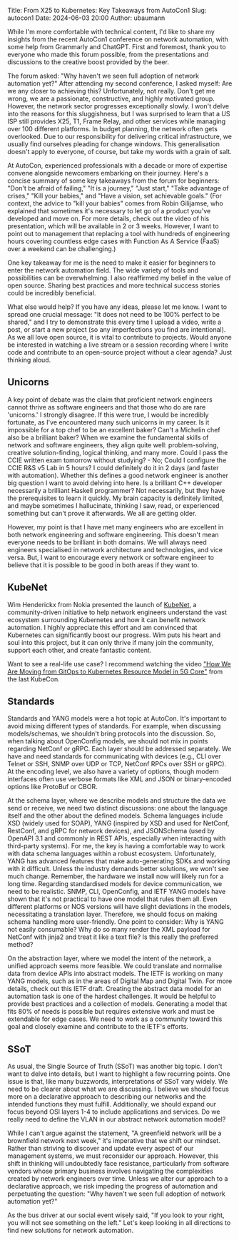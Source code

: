 Title: From X25 to Kubernetes: Key Takeaways from AutoCon1
Slug: autocon1
Date: 2024-06-03 20:00
Author: ubaumann


While I'm more comfortable with technical content, I'd like to share my insights from the recent AutoCon1 conference on network automation, with some help from Grammarly and ChatGPT. First and foremost, thank you to everyone who made this forum possible, from the presentations and discussions to the creative boost provided by the beer.

The forum asked: "Why haven't we seen full adoption of network automation yet?" After attending my second conference, I asked myself: Are we any closer to achieving this? Unfortunately, not really. Don't get me wrong, we are a passionate, constructive, and highly motivated group. However, the network sector progresses exceptionally slowly.
I won't delve into the reasons for this sluggishness, but I was surprised to learn that a US ISP still provides X25, T1, Frame Relay, and other services while managing over 100 different platforms. In budget planning, the network often gets overlooked. Due to our responsibility for delivering critical infrastructure, we usually find ourselves pleading for change windows. This generalisation doesn't apply to everyone, of course, but take my words with a grain of salt.

At AutoCon, experienced professionals with a decade or more of expertise convene alongside newcomers embarking on their journey. Here's a concise summary of some key takeaways from the forum for beginners: "Don't be afraid of failing," "It is a journey," "Just start," "Take advantage of crises," "Kill your babies," and "Have a vision, set achievable goals."
(For context, the advice to "kill your babies" comes from Robin Gilijamse, who explained that sometimes it's necessary to let go of a product you've developed and move on. For more details, check out the video of his presentation, which will be available in 2 or 3 weeks. However, I want to point out to management that replacing a tool with hundreds of engineering hours covering countless edge cases with Function As A Service (FaaS) over a weekend can be challenging.)


One key takeaway for me is the need to make it easier for beginners to enter the network automation field. The wide variety of tools and possibilities can be overwhelming. I also reaffirmed my belief in the value of open source. Sharing best practices and more technical success stories could be incredibly beneficial.

What else would help? If you have any ideas, please let me know. I want to spread one crucial message: "It does not need to be 100% perfect to be shared," and I try to demonstrate this every time I upload a video, write a post, or start a new project (so any imperfections you find are intentional). As we all love open source, it is vital to contribute to projects. Would anyone be interested in watching a live stream or a session recording where I write code and contribute to an open-source project without a clear agenda? Just thinking aloud.


## Unicorns

A key point of debate was the claim that proficient network engineers cannot thrive as software engineers and that those who do are rare 'unicorns.' I strongly disagree. If this were true, I would be incredibly fortunate, as I've encountered many such unicorns in my career. 
Is it impossible for a top chef to be an excellent baker? Can't a Michelin chef also be a brilliant baker? When we examine the fundamental skills of network and software engineers, they align quite well: problem-solving, creative solution-finding, logical thinking, and many more.
Could I pass the CCIE written exam tomorrow without studying? - No; Could I configure the CCIE R&S v5 Lab in 5 hours? I could definitely do it in 2 days (and faster with automation). Whether this defines a good network engineer is another big question I want to avoid delving into here.
Is a brilliant C++ developer necessarily a brilliant Haskell programmer? Not necessarily, but they have the prerequisites to learn it quickly. My brain capacity is definitely limited, and maybe sometimes I hallucinate, thinking I saw, read, or experienced something but can't prove it afterwards. We all are getting older.

However, my point is that I have met many engineers who are excellent in both network engineering and software engineering. This doesn't mean everyone needs to be brilliant in both domains. We will always need engineers specialised in network architecture and technologies, and vice versa. But, I want to encourage every network or software engineer to believe that it is possible to be good in both areas if they want to.


## KubeNet

Wim Henderickx from Nokia presented the launch of [KubeNet](https://learn.kubenet.dev/), a community-driven initiative to help network engineers understand the vast ecosystem surrounding Kubernetes and how it can benefit network automation. I highly appreciate this effort and am convinced that Kubernetes can significantly boost our progress. Wim puts his heart and soul into this project, but it can only thrive if many join the community, support each other, and create fantastic content.

Want to see a real-life use case? I recommend watching the video ["How We Are Moving from GitOps to Kubernetes Resource Model in 5G Core"](https://www.youtube.com/watch?v=crmTnB6Zwt8) from the last KubeCon.


## Standards

Standards and YANG models were a hot topic at AutoCon. It's important to avoid mixing different types of standards. For example, when discussing models/schemas, we shouldn't bring protocols into the discussion. So, when talking about OpenConfig models, we should not mix in points regarding NetConf or gRPC. Each layer should be addressed separately.
We have and need standards for communicating with devices (e.g., CLI over Telnet or SSH, SNMP over UDP or TCP, NetConf RPCs over SSH or gRPC). At the encoding level, we also have a variety of options, though modern interfaces often use verbose formats like XML and JSON or binary-encoded options like ProtoBuf or CBOR.

At the schema layer, where we describe models and structure the data we send or receive, we need two distinct discussions: one about the language itself and the other about the defined models. Schema languages include XSD (widely used for SOAP), YANG (inspired by XSD and used for NetConf, RestConf, and gRPC for network devices), and JSONSchema (used by OpenAPI 3.1 and commonly in REST APIs, especially when interacting with third-party systems).
For me, the key is having a comfortable way to work with data schema languages within a robust ecosystem. Unfortunately, YANG has advanced features that make auto-generating SDKs and working with it difficult. Unless the industry demands better solutions, we won't see much change. Remember, the hardware we install now will likely run for a long time.
Regarding standardised models for device communication, we need to be realistic. SNMP, CLI, OpenConfig, and IETF YANG models have shown that it's not practical to have one model that rules them all. Even different platforms or NOS versions will have slight deviations in the models, necessitating a translation layer. Therefore, we should focus on making schema handling more user-friendly.
One point to consider: Why is YANG not easily consumable? Why do so many render the XML payload for NetConf with jinja2 and treat it like a text file? Is this really the preferred method?


On the abstraction layer, where we model the intent of the network, a unified approach seems more feasible. We could translate and normalise data from device APIs into abstract models. The IETF is working on many YANG models, such as in the areas of Digital Map and Digital Twin. For more details, check out this IETF draft.
Creating the abstract data model for an automation task is one of the hardest challenges. It would be helpful to provide best practices and a collection of models. Generating a model that fits 80% of needs is possible but requires extensive work and must be extendable for edge cases. We need to work as a community toward this goal and closely examine and contribute to the IETF's efforts.


## SSoT

As usual, the Single Source of Truth (SSoT) was another big topic. I don't want to delve into details, but I want to highlight a few recurring points. One issue is that, like many buzzwords, interpretations of SSoT vary widely. We need to be clearer about what we are discussing.
I believe we should focus more on a declarative approach to describing our networks and the intended functions they must fulfill. Additionally, we should expand our focus beyond OSI layers 1-4 to include applications and services. Do we really need to define the VLAN in our abstract network automation model?

While I can't argue against the statement, "A greenfield network will be a brownfield network next week," it's imperative that we shift our mindset. Rather than striving to discover and update every aspect of our management systems, we must reconsider our approach. However, this shift in thinking will undoubtedly face resistance, particularly from software vendors whose primary business involves navigating the complexities created by network engineers over time. Unless we alter our approach to a declarative approach, we risk impeding the progress of automation and perpetuating the question: "Why haven't we seen full adoption of network automation yet?"

As the bus driver at our social event wisely said, "If you look to your right, you will not see something on the left." Let's keep looking in all directions to find new solutions for network automation.
